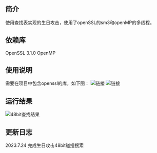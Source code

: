 ## 简介
使用查找表实现的生日攻击，使用了openSSL的sm3和openMP的多线程。

## 依赖库
OpenSSL 3.1.0
OpenMP 

## 使用说明
需要在项目中包含openssl的库，如下图：
![链接](https://github.com/snipernan/SDU23-CryptoRepo/blob/main/Project1%3A%20implement%20the%20na%C3%AFve%20birthday%20attack%20of%20reduced%20SM3/figure/1.png)
![链接](https://www.overleaf.com/project/6402c518328b349a0fe8a425/file/64be0e3d3e0a60ea576c54c2)

## 运行结果
![48bit查找结果](https://www.overleaf.com/project/6402c518328b349a0fe8a425/file/64be101038f058ec9aa11754)

## 更新日志
2023.7.24 完成生日攻击48bit碰撞搜索
